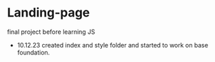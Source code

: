 # Landing-page
final project before learning JS



- 10.12.23
created index and style folder and started to work on base foundation.